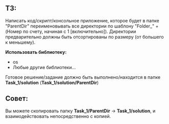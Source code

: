 ## ТЗ:
Написать код/скрипт/консольное приложение, которое будет в папке "ParentDir" переименовывать все директории по шаблону "Folder_" + (Номер по счету, начиная с 1 [включительно]).
Директории предварительно должны быть отсортированы по размеру (от большего к меньшему).

**Использовать библиотеку:**
- os
- Любые другие библиотеки...

Готовое решение/задание должно быть выполнено/находится в папке **Task_1/solution** (**Task_1/solution/ParentDir**)

## Совет:
Вы можете скопировать папку **Task_1/ParentDir** -> **Task_1/solution**, и взаимодействовать непосредственно с копией.

